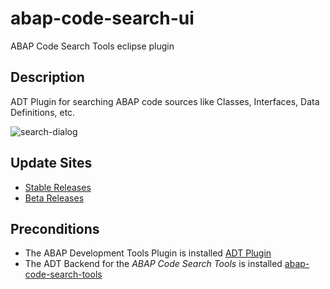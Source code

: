 # abap-code-search-ui

ABAP Code Search Tools eclipse plugin

## Description

ADT Plugin for searching ABAP code sources like Classes, Interfaces, Data Definitions, etc.

![search-dialog](https://user-images.githubusercontent.com/35834861/155808866-0feab2cd-6acf-49d1-9a4e-9ffc6028a81c.png)

## Update Sites

- [Stable Releases](https://eclipse.devepos.com/latest)
- [Beta Releases](https://eclipse.devepos.com/dev)

## Preconditions

- The ABAP Development Tools Plugin is installed [ADT Plugin](https://tools.hana.ondemand.com/)
- The ADT Backend for the _ABAP Code Search Tools_ is installed [abap-code-search-tools](https://github.com/stockbal/abap-code-search-tools)
